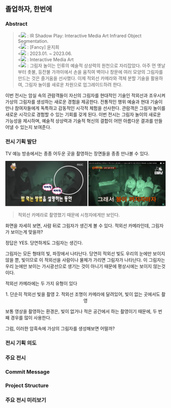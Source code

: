## 졸업하자, 한번에
### Abstract
> <<img src="https://img.shields.io/badge/전시명-FFCA28?style=flat-square&logo=logo&logoColor=black"/> : IR Shadow Play: Interactive Media Art Infrared Object Segmentation.<br/>
> <<img src="https://img.shields.io/badge/작가-FDF4DC?style=flat-square&logo=logo&logoColor=black"/> : [Fancy] 윤지희<br/>
> <<img src="https://img.shields.io/badge/개발기간-EFF5F0?style=flat-square&logo=logo&logoColor=black"/> : 2023.01. ~ 2023.06.<br/>
> <<img src="https://img.shields.io/badge/장르-F1F3EF?style=flat-square&logo=logo&logoColor=black"/> : Interactive Media Art<br/>
> <<img src="https://img.shields.io/badge/전시소개-D9EFF9?style=flat-square&logo=logo&logoColor=black"/> : 그림자 놀이는 인류의 예술적 상상력의 원천으로 자리잡았다. 아주 먼 옛날부터 촛불, 등잔불 가까이에서 손을 움직여 벽이나 창문에 여러 모양의 그림자를 만드는 것은 즐거움을 선사했다. 이제 적외선 카메라와 객체 분할 기술을 활용하여, 그림자 놀이를 새로운 차원으로 업그레이드하려 한다.

이번 전시는 암실 속의 관람객들이 자신의 그림자를 현대적인 기술인 적외선과 조우시켜 가상의 그림자를 생성하는 새로운 경험을 제공한다. 전통적인 행위 예술과 현대 기술이 만나 참여자들에게 독특하고 감동적인 시각적 체험을 선사한다. 관람객은 그림자 놀이를 새로운 시각으로 경험할 수 있는 기회를 갖게 된다. 이번 전시는 그림자 놀이의 새로운 가능성을 제시하며, 예술적 상상력과 기술적 혁신의 결합이 어떤 아름다운 결과를 만들어낼 수 있는지 보여준다.


### 전시 기획 발단
TV 예능 방송에서는 종종 어두운 곳을 촬영하는 장면들을 종종 만나볼 수 있다.

<img src="tvshow.png">

> 적외선 카메라로 촬영했기 때문에 시청자에게만 보인다.

화면을 자세히 보면, 사람 뒤로 그림자가 생긴게 볼 수 있다.
적외선 카메라인데, 그림자가 보이는게 맞을까?

정답은 YES. 당연하게도 그림자는 생긴다.

그림자는 모든 형태의 빛, 파장에서 나타난다. 당연히 적외선 빛도 우리의 눈에만 보이지 않을 뿐, 빛이므로 이 적외선을 사람이나 물체가 가리면 그림자가 나타난다. 이 그림자는 우리 눈에만 보이는 가시광선으로 생기는 것이 아니기 때문에 평상시에는 보이지 않는것이다.

적외선 카메라에는 두 가지 유형이 있다
<div align=center>
1. 단순히 적외선 빛을 촬영
2. 적외선 조명이 카메라에 달려있어, 빛이 없는 곳에서도 촬영
</div>

보통 영상을 촬영하는 환경은, 빛이 없거나 적은 공간에서 하는 촬영이기 때문에, 두 번째 경우를 많이 사용한다.

그럼, 이러한 암흑속에 가상의 그림자를 생성해보면 어떨까?

### 전시 기획 의도


### 주요 전시


### Commit Message


### Project Structure

### 주요 전시 미리보기

